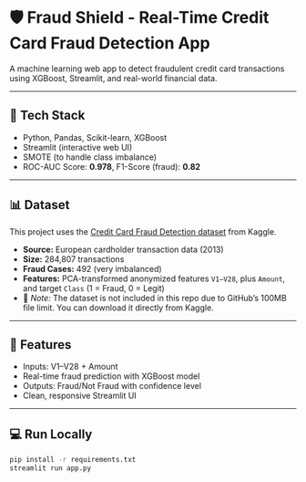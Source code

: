 # 🛡️ Fraud Shield - Real-Time Credit Card Fraud Detection App

A machine learning web app to detect fraudulent credit card transactions using XGBoost, Streamlit, and real-world financial data.

---

## 🚀 Tech Stack

- Python, Pandas, Scikit-learn, XGBoost
- Streamlit (interactive web UI)
- SMOTE (to handle class imbalance)
- ROC-AUC Score: **0.978**, F1-Score (fraud): **0.82**

---

## 📊 Dataset

This project uses the [Credit Card Fraud Detection dataset](https://www.kaggle.com/datasets/mlg-ulb/creditcardfraud) from Kaggle.

- **Source:** European cardholder transaction data (2013)
- **Size:** 284,807 transactions
- **Fraud Cases:** 492 (very imbalanced)
- **Features:** PCA-transformed anonymized features `V1–V28`, plus `Amount`, and target `Class` (1 = Fraud, 0 = Legit)
- 📝 *Note:* The dataset is not included in this repo due to GitHub’s 100MB file limit. You can download it directly from Kaggle.

---

## 🧪 Features

- Inputs: V1–V28 + Amount
- Real-time fraud prediction with XGBoost model
- Outputs: Fraud/Not Fraud with confidence level
- Clean, responsive Streamlit UI

---

## 💻 Run Locally

```bash
pip install -r requirements.txt
streamlit run app.py
